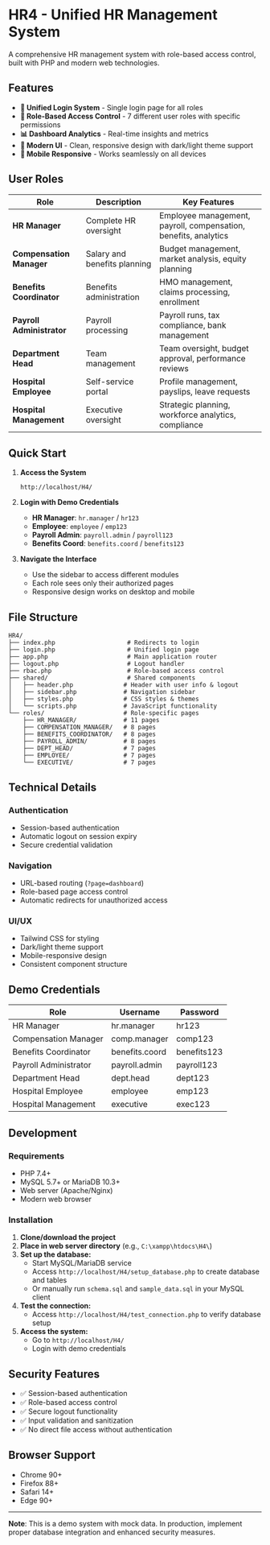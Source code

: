 # HR4 - Unified HR Management System

A comprehensive HR management system with role-based access control, built with PHP and modern web technologies.

## Features

- **🔐 Unified Login System** - Single login page for all roles
- **👥 Role-Based Access Control** - 7 different user roles with specific permissions
- **📊 Dashboard Analytics** - Real-time insights and metrics
- **🎨 Modern UI** - Clean, responsive design with dark/light theme support
- **📱 Mobile Responsive** - Works seamlessly on all devices

## User Roles

| Role | Description | Key Features |
|------|-------------|--------------|
| **HR Manager** | Complete HR oversight | Employee management, payroll, compensation, benefits, analytics |
| **Compensation Manager** | Salary and benefits planning | Budget management, market analysis, equity planning |
| **Benefits Coordinator** | Benefits administration | HMO management, claims processing, enrollment |
| **Payroll Administrator** | Payroll processing | Payroll runs, tax compliance, bank management |
| **Department Head** | Team management | Team oversight, budget approval, performance reviews |
| **Hospital Employee** | Self-service portal | Profile management, payslips, leave requests |
| **Hospital Management** | Executive oversight | Strategic planning, workforce analytics, compliance |

## Quick Start

1. **Access the System**
   ```
   http://localhost/H4/
   ```

2. **Login with Demo Credentials**
   - **HR Manager**: `hr.manager` / `hr123`
   - **Employee**: `employee` / `emp123`
   - **Payroll Admin**: `payroll.admin` / `payroll123`
   - **Benefits Coord**: `benefits.coord` / `benefits123`

3. **Navigate the Interface**
   - Use the sidebar to access different modules
   - Each role sees only their authorized pages
   - Responsive design works on desktop and mobile

## File Structure

```
HR4/
├── index.php                    # Redirects to login
├── login.php                    # Unified login page
├── app.php                      # Main application router
├── logout.php                   # Logout handler
├── rbac.php                     # Role-based access control
├── shared/                      # Shared components
│   ├── header.php              # Header with user info & logout
│   ├── sidebar.php             # Navigation sidebar
│   ├── styles.php              # CSS styles & themes
│   └── scripts.php             # JavaScript functionality
└── roles/                      # Role-specific pages
    ├── HR_MANAGER/             # 11 pages
    ├── COMPENSATION_MANAGER/   # 8 pages
    ├── BENEFITS_COORDINATOR/   # 8 pages
    ├── PAYROLL_ADMIN/          # 8 pages
    ├── DEPT_HEAD/              # 7 pages
    ├── EMPLOYEE/               # 7 pages
    └── EXECUTIVE/              # 7 pages
```

## Technical Details

### Authentication
- Session-based authentication
- Automatic logout on session expiry
- Secure credential validation

### Navigation
- URL-based routing (`?page=dashboard`)
- Role-based page access control
- Automatic redirects for unauthorized access

### UI/UX
- Tailwind CSS for styling
- Dark/light theme support
- Mobile-responsive design
- Consistent component structure

## Demo Credentials

| Role | Username | Password |
|------|----------|----------|
| HR Manager | hr.manager | hr123 |
| Compensation Manager | comp.manager | comp123 |
| Benefits Coordinator | benefits.coord | benefits123 |
| Payroll Administrator | payroll.admin | payroll123 |
| Department Head | dept.head | dept123 |
| Hospital Employee | employee | emp123 |
| Hospital Management | executive | exec123 |

## Development

### Requirements
- PHP 7.4+
- MySQL 5.7+ or MariaDB 10.3+
- Web server (Apache/Nginx)
- Modern web browser

### Installation
1. **Clone/download the project**
2. **Place in web server directory** (e.g., `C:\xampp\htdocs\H4\`)
3. **Set up the database:**
   - Start MySQL/MariaDB service
   - Access `http://localhost/H4/setup_database.php` to create database and tables
   - Or manually run `schema.sql` and `sample_data.sql` in your MySQL client
4. **Test the connection:**
   - Access `http://localhost/H4/test_connection.php` to verify database setup
5. **Access the system:**
   - Go to `http://localhost/H4/`
   - Login with demo credentials

## Security Features

- ✅ Session-based authentication
- ✅ Role-based access control
- ✅ Secure logout functionality
- ✅ Input validation and sanitization
- ✅ No direct file access without authentication

## Browser Support

- Chrome 90+
- Firefox 88+
- Safari 14+
- Edge 90+

---

**Note**: This is a demo system with mock data. In production, implement proper database integration and enhanced security measures.